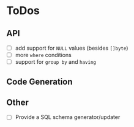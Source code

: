 # ToDos

## API
- [ ] add support for `NULL` values (besides `[]byte`)
- [ ] more `where` conditions
- [ ] support for `group by` and `having`

## Code Generation

## Other

- [ ] Provide a SQL schema generator/updater